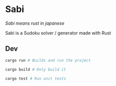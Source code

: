 # Sabi

_Sabi means rust in japanese_

Sabi is a Sudoku solver / generator made with Rust

## Dev

```sh
cargo run # Builds and run the project

cargo build # Only build it

cargo test # Run unit tests
```
